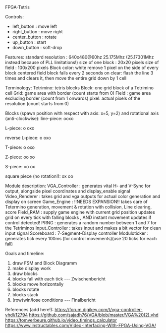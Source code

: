 FPGA-Tetris

Controls: 
- left_button : move left
- right_button : move right
- center_button : rotate
- up_button : start
- down_button : soft-drop

Features:
standard resolution : 640x480@60hz 25.175Mhz (25.17301Mhz instead because of PLL limitations!)
size of one block : 20x20 pixels
size of field : 100x200 pixels 
Block color: white
remove 1 pixel on the side of every block
centered field
block falls every 2 seconds
on clear: flash the line 3 times and clears it, then move the entire grid down by 1 cell

Terminology:
Tetrimino: tetris blocks
Block: one grid block of a Tetrimino cell 
Grid: game area with border (count starts from 0)
Field : game area excluding border (count from 1 onwards)
pixel: actual pixels of the resolution (count starts from 0)


Blocks (spawn position with respect with axis: x=5, y=2) and rotational axis (anti-clockwise):
line-piece: 
ooxo

L-piece:
  o
oxo

reverse L-piece:
o
oxo

T-piece:
 o
oxo

Z-piece:
oo
 xo

S-piece:
 oo
ox

square piece (no rotation!):
ox
oo

Module description:
VGA_Controller : generates vital H- and V-Sync for output, alongside pixel coordinates and display_enable signal 
Video_Renderer : takes grid and vga outputs for actual color generation and display on screen 
Game_Engine : !!NEEDS EXPANSION!! takes care of Tetermino generation, movement & rotation with collision, Line clearing, score
Field_RAM : supply game engine with current grid position updates grid on every tick with falling blocks , AND instant movement updates if control detected!
PRNG : generates a random number between 1 and 7 for the Tetriminos
Input_Controller : takes input and makes a bit vector for clean input signal
Scoreboard : 7-Segment-Display controller
Moduloticker : generates tick every 100ms (for control movements)(use 20 ticks for each fall)


Goals and timeline:
1. draw FSM and Block Diagramm
2. make display work
3. draw blocks
4. blocks fall with each tick
--- Zwischenbericht
5. blocks move horizontally
6. blocks rotate
7. blocks stack
8. (row)win/lose conditions
--- Finalbericht

References (add here!): 
https://forum.digikey.com/t/vga-controller-vhdl/12794
https://github.com/sajadh76/VGA/blob/master/VGA%20(2).vhd
https://tomverbeure.github.io/video_timings_calculator
https://www.instructables.com/Video-Interfacing-With-FPGA-Using-VGA/

